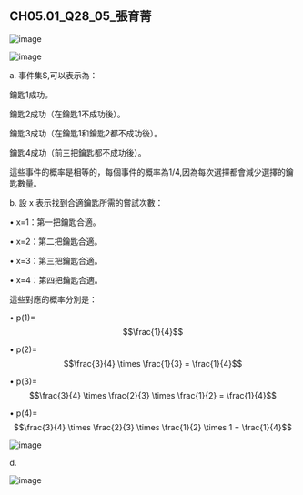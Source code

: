 ## CH05.01_Q28_05_張育菁 

![image](https://github.com/user-attachments/assets/706a7c2f-8433-472e-a765-755fa714aa9c)

![image](https://github.com/user-attachments/assets/777399e9-c51a-4fd2-b38a-8a8e7de782a5)

a.
事件集S,可以表示為：

鑰匙1成功。

鑰匙2成功（在鑰匙1不成功後）。

鑰匙3成功（在鑰匙1和鑰匙2都不成功後）。

鑰匙4成功（前三把鑰匙都不成功後）。

這些事件的概率是相等的，每個事件的概率為1/4,因為每次選擇都會減少選擇的鑰匙數量。


b. 設 x 表示找到合適鑰匙所需的嘗試次數：

• x=1：第一把鑰匙合適。
 
• x=2：第二把鑰匙合適。
 
• x=3：第三把鑰匙合適。
 
• x=4：第四把鑰匙合適。

這些對應的概率分別是：
	
 • p(1)= $$\frac{1}{4}$$  
	
 • p(2)= $$\frac{3}{4} \times \frac{1}{3} = \frac{1}{4}$$
	
 • p(3)= $$\frac{3}{4} \times \frac{2}{3} \times \frac{1}{2} = \frac{1}{4}$$
       
 • p(4)= $$\frac{3}{4} \times \frac{2}{3} \times \frac{1}{2} \times 1  = \frac{1}{4}$$

 

 ![image](https://github.com/user-attachments/assets/624549f1-93eb-4e72-9aa9-d5ccb04e96df)

d.

![image](https://github.com/user-attachments/assets/0cb359ec-e7b8-40d6-8bfd-0f43f0cbe37c)


